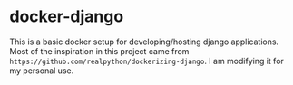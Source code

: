 # docker-django

This is a basic docker setup for developing/hosting django applications. Most of the inspiration in this project came from `https://github.com/realpython/dockerizing-django`. I am modifying it for my personal use.
